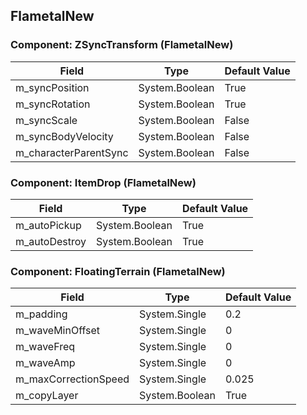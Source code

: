 ## FlametalNew

### Component: ZSyncTransform (FlametalNew)

|Field|Type|Default Value|
|-----|----|-------------|
|m_syncPosition|System.Boolean|True|
|m_syncRotation|System.Boolean|True|
|m_syncScale|System.Boolean|False|
|m_syncBodyVelocity|System.Boolean|False|
|m_characterParentSync|System.Boolean|False|

### Component: ItemDrop (FlametalNew)

|Field|Type|Default Value|
|-----|----|-------------|
|m_autoPickup|System.Boolean|True|
|m_autoDestroy|System.Boolean|True|

### Component: FloatingTerrain (FlametalNew)

|Field|Type|Default Value|
|-----|----|-------------|
|m_padding|System.Single|0.2|
|m_waveMinOffset|System.Single|0|
|m_waveFreq|System.Single|0|
|m_waveAmp|System.Single|0|
|m_maxCorrectionSpeed|System.Single|0.025|
|m_copyLayer|System.Boolean|True|

